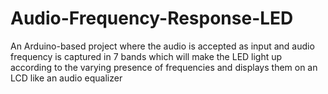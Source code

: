 # Audio-Frequency-Response-LED
An Arduino-based project where the audio is accepted as input and audio frequency is captured in 7 bands which will make the LED light up according to the varying presence of frequencies and displays them on an LCD like an audio equalizer
